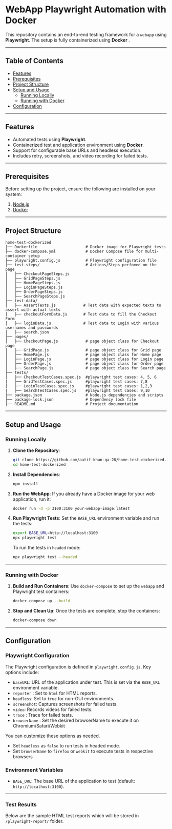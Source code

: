 # **WebApp Playwright Automation with Docker**

This repository contains an end-to-end testing framework for a `webapp` using **Playwright**. The setup is fully containerized using **Docker** .

---

## **Table of Contents**
- [Features](#features)
- [Prerequisites](#prerequisites)
- [Project Structure](#project-structure)
- [Setup and Usage](#setup-and-usage)
  - [Running Locally](#running-locally)
  - [Running with Docker](#running-with-docker)
- [Configuration](#configuration)

---

## **Features**
- Automated tests using **Playwright**.
- Containerized test and application environment using **Docker**.
- Support for configurable base URLs and headless execution.
- Includes retry, screenshots, and video recording for failed tests.

---

## **Prerequisites**
Before setting up the project, ensure the following are installed on your system:
1. [Node.js](https://nodejs.org/)
2. [Docker](https://www.docker.com/)

---

## **Project Structure**
```plaintext
home-test-dockerized
├── Dockerfile                     # Docker image for Playwright tests
├── docker-compose.yml             # Docker Compose file for multi-container setup
├── playwright.config.js           # Playwright configuration file
├── test-steps/                    # Actions/Steps perfomed on the page
│   ├── CheckoutPageSteps.js       
│   ├── GridPageSteps.js           
│   ├── HomePageSteps.js           
│   ├── LoginPageSteps.js          
│   ├── OrderPageSteps.js          
│   ├── SearchPageSteps.js    
├── test-data/    
│   ├── AssertTexts.js            # Test data with expected texts to assert with actual texts
│   ├── checkoutFormData.js       # Test data to fill the Checkout Form
│   ├── loginData.js              # Test data to Login with various usernames and passwords
│   ├── search.json   
├── pages/
│   ├── CheckoutPage.js            # page object class for Checkout page  
│   ├── GridPage.js                # page object class for Grid page 
│   ├── HomePage.js                # page object class for Home page  
│   ├── LoginPage.js               # page object class for Login page 
│   ├── OrderPage.js               # page object class for Order page  
│   ├── SearchPage.js              # page object class for Search page 
├── tests/
│   ├── CheckoutTestCases.spec.js  #playwright test cases: 4, 5, 6
|   ├── GridTestCases.spec.js      #playwright test cases: 7,8
|   ├── LoginTestCases.spec.js     #playwright test cases: 1,2,3
|   ├── SearchTestCases.spec.js    #playwright test cases: 9,10
├── package.json                   # Node.js dependencies and scripts
├── package-lock.json              # Dependency lock file
├── README.md                      # Project documentation
```

---

## **Setup and Usage**

### **Running Locally**

1. **Clone the Repository**:
   ```bash
   git clone https://github.com/aatif-khan-qa-28/home-test-dockerized.git
   cd home-test-dockerized
   ```

2. **Install Dependencies**:
   ```bash
   npm install
   ```

3. **Run the WebApp**:
   If you already have a Docker image for your web application, run it:
   ```bash
   docker run -d -p 3100:3100 your-webapp-image:latest
   ```

4. **Run Playwright Tests**:
   Set the `BASE_URL` environment variable and run the tests:
   ```bash
   export BASE_URL=http://localhost:3100
   npx playwright test
   ```
   To run the tests in `headed` mode:
   ```bash
   npx playwright test --headed
   ```

---

### **Running with Docker**

1. **Build and Run Containers**:
   Use `docker-compose` to set up the `webapp` and Playwright test containers:
   ```bash
   docker-compose up --build
   ```

2. **Stop and Clean Up**:
   Once the tests are complete, stop the containers:
   ```bash
   docker-compose down
   ```

---

## **Configuration**

### **Playwright Configuration**
The Playwright configuration is defined in `playwright.config.js`. Key options include:
- `baseURL`: URL of the application under test. This is set via the `BASE_URL` environment variable.
- `reporter` : Set to `html` for HTML reports.
- `headless`: Set to `true` for non-GUI environments.
- `screenshot`: Captures screenshots for failed tests.
- `video`: Records videos for failed tests.
- `trace` : Trace for failed tests.
- `browserName` : Set the desired browserName to execute it on Chromium/Safari/Webkit

You can customize these options as needed. 
- Set `headless` as `false` to run tests in headed mode.
- Set `browserName` to `firefox` or `webkit` to execute tests in respective browsers

### **Environment Variables**
- `BASE_URL`: The base URL of the application to test (default: `http://localhost:3100`).

---

### **Test Results**
Below are the sample HTML test reports which will be stored in `/playwright-report/` folder.
